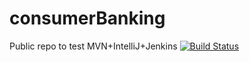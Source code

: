 # consumerBanking
Public repo to test MVN+IntelliJ+Jenkins
[![Build Status](https://jenkins.ikcloud.ikerlan.es/buildStatus/icon?job=glapuenteAttempt)](https://jenkins.ikcloud.ikerlan.es/job/glapuenteAttempt/)
